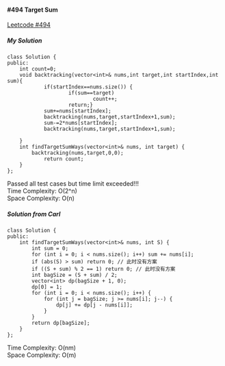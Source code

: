 #### #494 Target Sum
[Leetcode #494](https://leetcode.com/problems/target-sum/)  

##### My Solution
```
class Solution {
public:
    int count=0;
    void backtracking(vector<int>& nums,int target,int startIndex,int sum){
            if(startIndex==nums.size()) {
                    if(sum==target)
                            count++;
                    return;}
            sum+=nums[startIndex];
            backtracking(nums,target,startIndex+1,sum);
            sum-=2*nums[startIndex];
            backtracking(nums,target,startIndex+1,sum);
            
    }
    int findTargetSumWays(vector<int>& nums, int target) {
        backtracking(nums,target,0,0);
            return count;
    }
};
```
Passed all test cases but time limit exceeded!!!  
Time Complexity: O(2^n)   
Space Complexity: O(n)  

##### Solution from Carl
```
class Solution {
public:
    int findTargetSumWays(vector<int>& nums, int S) {
        int sum = 0;
        for (int i = 0; i < nums.size(); i++) sum += nums[i];
        if (abs(S) > sum) return 0; // 此时没有方案
        if ((S + sum) % 2 == 1) return 0; // 此时没有方案
        int bagSize = (S + sum) / 2;
        vector<int> dp(bagSize + 1, 0);
        dp[0] = 1;
        for (int i = 0; i < nums.size(); i++) {
            for (int j = bagSize; j >= nums[i]; j--) {
                dp[j] += dp[j - nums[i]];
            }
        }
        return dp[bagSize];
    }
};
```
Time Complexity: O(nm)  
Space Complexity: O(m)  
